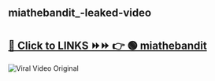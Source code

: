 
 ## miathebandit_-leaked-video 

# <h2><a href="https://clipsfans.com/miathebandit_&ref=git">🔗 Click to LINKS ⏩⏩ 👉 🟢 miathebandit  </a></h2>

<a href="https://clipsfans.com/miathebandit_&ref=git" rel="nofollow" data-target="animated-image.originalLink"><img src="https://i.ibb.co.com/xMMVF88/686577567.gif" alt="Viral Video Original" style="max-width: 100%; display: inline-block;" data-target="animated-image.originalImage"></a>
